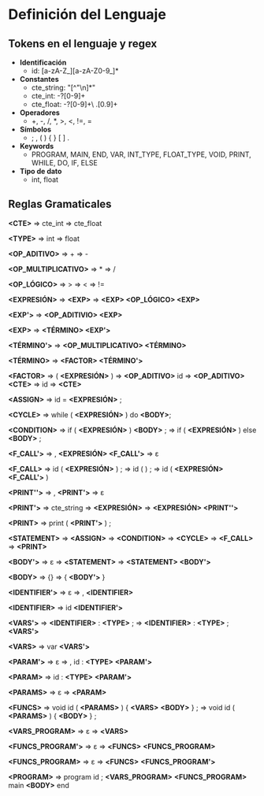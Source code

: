 # Definición del Lenguaje

## Tokens en el lenguaje y regex

- **Identificación**
  - id: [a-zA-Z\_][a-zA-Z0-9_]\*
- **Constantes**
  - cte_string: \"[^\"\n]\*\"
  - cte_int: -?[0-9]+
  - cte_float: -?[0-9]+\ .[0.9]+
- **Operadores**
  - +, -, /, \*, >, <, !=, =
- **Símbolos**
  - ; , ( ) { } [ ] .
- **Keywords**
  - PROGRAM, MAIN, END, VAR, INT_TYPE, FLOAT_TYPE, VOID, PRINT, WHILE, DO, IF, ELSE
- **Tipo de dato**
  - int, float

## Reglas Gramaticales

**<CTE\>**
=> cte_int
=> cte_float

**<TYPE\>**
=> int
=> float

**<OP_ADITIVO>**
=> +
=> -

**<OP_MULTIPLICATIVO>**
=> \*
=> /

**<OP_LÓGICO>**
=> >
=> <
=> !=

**<EXPRESIÓN>**
=> **<EXP\>**
=> **<EXP\> <OP_LÓGICO> <EXP\>**

**<EXP'>**
=> **<OP_ADITIVIO> <EXP\>**

**<EXP\>**
=> **<TÉRMINO> <EXP'>**

**<TÉRMINO'>**
=> **<OP_MULTIPLICATIVO> <TÉRMINO>**

**<TÉRMINO>**
=> **<FACTOR\> <TÉRMINO'>**

**<FACTOR\>**
=> ( **<EXPRESIÓN>** )
=> **<OP_ADITIVO>** id
=> **<OP_ADITIVO> <CTE\>**
=> id
=> **<CTE\>**

**<ASSIGN\>**
=> id = **<EXPRESIÓN>** ;

**<CYCLE\>**
=> while ( **<EXPRESIÓN>** ) do **<BODY\>**;

**<CONDITION\>**
=> if ( **<EXPRESIÓN>** ) **<BODY\>** ;
=> if ( **<EXPRESIÓN>** ) else **<BODY\>** ;

**<F_CALL'>**
=> , **<EXPRESIÓN> <F_CALL'>**
=> ε

**<F_CALL>**
=> id ( **<EXPRESIÓN>** ) ;
=> id ( ) ;
=> id ( **<EXPRESIÓN> <F_CALL'>** )

**<PRINT''>**
=> , **<PRINT'>**
=> ε

**<PRINT'>**
=> cte_string
=> **<EXPRESIÓN>**
=> **<EXPRESIÓN> <PRINT''>**

**<PRINT\>**
=> print ( **<PRINT'>** ) ;

**<STATEMENT\>**
=> **<ASSIGN\>**
=> **<CONDITION\>**
=> **<CYCLE\>**
=> **<F_CALL>**
=> **<PRINT\>**

**<BODY'>**
=> ε
=> **<STATEMENT\>**
=> **<STATEMENT\> <BODY'>**

**<BODY\>**
=> {}
=> { **<BODY'>** }

**<IDENTIFIER'>**
=> ε
=> , **<IDENTIFIER\>**

**<IDENTIFIER\>**
=> id **<IDENTIFIER'>**

**<VARS'>**
=> **<IDENTIFIER\>** : **<TYPE\>** ;
=> **<IDENTIFIER\>** : **<TYPE\>** ; **<VARS'>**

**<VARS\>**
=> var **<VARS'>**

**<PARAM'>**
=> ε
=> , id : **<TYPE\>** **<PARAM'>**

**<PARAM\>**
=> id : **<TYPE\>** **<PARAM'>**

**<PARAMS\>**
=> ε
=> **<PARAM\>**

**<FUNCS\>**
=> void id ( **<PARAMS\>** ) { **<VARS\>** **<BODY\>** } ;
=> void id ( **<PARAMS\>** ) { **<BODY\>** } ;

**<VARS_PROGRAM>**
=> ε
=> **<VARS\>**

**<FUNCS_PROGRAM'>**
=> ε
=> **<FUNCS\>** **<FUNCS_PROGRAM>**

**<FUNCS_PROGRAM>**
=> ε
=> **<FUNCS\>** **<FUNCS_PROGRAM'>**

**<PROGRAM\>**
=> program id ; **<VARS_PROGRAM>** **<FUNCS_PROGRAM>** main **<BODY\>** end
